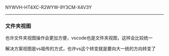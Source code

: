 NYWVH-HT4XC-R2WYW-9Y3CM-X4V3Y

---

### 文件夹视图

也许文件夹视图操作会更加方便，vscode也是文件夹视图，这样会比较统一

解决方案视图是vs祖传的方式，也许vs这个转变就是要向大一统的方向转变了